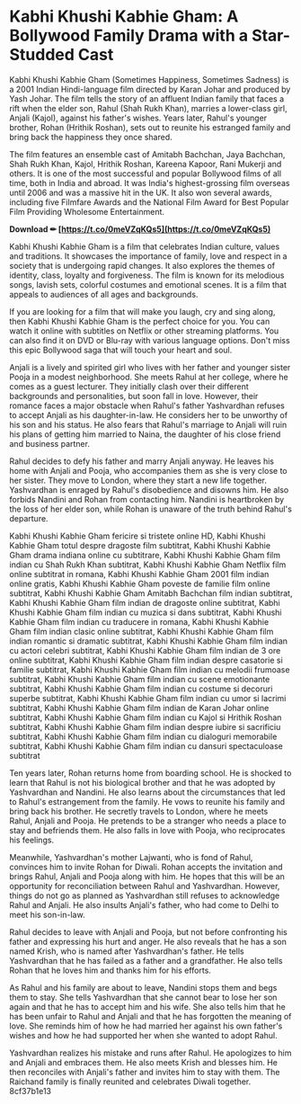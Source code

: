 
 
# Kabhi Khushi Kabhie Gham: A Bollywood Family Drama with a Star-Studded Cast
 
Kabhi Khushi Kabhie Gham (Sometimes Happiness, Sometimes Sadness) is a 2001 Indian Hindi-language film directed by Karan Johar and produced by Yash Johar. The film tells the story of an affluent Indian family that faces a rift when the elder son, Rahul (Shah Rukh Khan), marries a lower-class girl, Anjali (Kajol), against his father's wishes. Years later, Rahul's younger brother, Rohan (Hrithik Roshan), sets out to reunite his estranged family and bring back the happiness they once shared.
 
The film features an ensemble cast of Amitabh Bachchan, Jaya Bachchan, Shah Rukh Khan, Kajol, Hrithik Roshan, Kareena Kapoor, Rani Mukerji and others. It is one of the most successful and popular Bollywood films of all time, both in India and abroad. It was India's highest-grossing film overseas until 2006 and was a massive hit in the UK. It also won several awards, including five Filmfare Awards and the National Film Award for Best Popular Film Providing Wholesome Entertainment.
 
**Download ✏ [https://t.co/0meVZqKQs5](https://t.co/0meVZqKQs5)**


 
Kabhi Khushi Kabhie Gham is a film that celebrates Indian culture, values and traditions. It showcases the importance of family, love and respect in a society that is undergoing rapid changes. It also explores the themes of identity, class, loyalty and forgiveness. The film is known for its melodious songs, lavish sets, colorful costumes and emotional scenes. It is a film that appeals to audiences of all ages and backgrounds.
 
If you are looking for a film that will make you laugh, cry and sing along, then Kabhi Khushi Kabhie Gham is the perfect choice for you. You can watch it online with subtitles on Netflix or other streaming platforms. You can also find it on DVD or Blu-ray with various language options. Don't miss this epic Bollywood saga that will touch your heart and soul.
  
Anjali is a lively and spirited girl who lives with her father and younger sister Pooja in a modest neighborhood. She meets Rahul at her college, where he comes as a guest lecturer. They initially clash over their different backgrounds and personalities, but soon fall in love. However, their romance faces a major obstacle when Rahul's father Yashvardhan refuses to accept Anjali as his daughter-in-law. He considers her to be unworthy of his son and his status. He also fears that Rahul's marriage to Anjali will ruin his plans of getting him married to Naina, the daughter of his close friend and business partner.
 
Rahul decides to defy his father and marry Anjali anyway. He leaves his home with Anjali and Pooja, who accompanies them as she is very close to her sister. They move to London, where they start a new life together. Yashvardhan is enraged by Rahul's disobedience and disowns him. He also forbids Nandini and Rohan from contacting him. Nandini is heartbroken by the loss of her elder son, while Rohan is unaware of the truth behind Rahul's departure.
 
Kabhi Khushi Kabhie Gham fericire si tristete online HD,  Kabhi Khushi Kabhie Gham totul despre dragoste film subtitrat,  Kabhi Khushi Kabhie Gham drama indiana online cu subtitrare,  Kabhi Khushi Kabhie Gham film indian cu Shah Rukh Khan subtitrat,  Kabhi Khushi Kabhie Gham Netflix film online subtitrat in romana,  Kabhi Khushi Kabhie Gham 2001 film indian online gratis,  Kabhi Khushi Kabhie Gham poveste de familie film online subtitrat,  Kabhi Khushi Kabhie Gham Amitabh Bachchan film indian subtitrat,  Kabhi Khushi Kabhie Gham film indian de dragoste online subtitrat,  Kabhi Khushi Kabhie Gham film indian cu muzica si dans subtitrat,  Kabhi Khushi Kabhie Gham film indian cu traducere in romana,  Kabhi Khushi Kabhie Gham film indian clasic online subtitrat,  Kabhi Khushi Kabhie Gham film indian romantic si dramatic subtitrat,  Kabhi Khushi Kabhie Gham film indian cu actori celebri subtitrat,  Kabhi Khushi Kabhie Gham film indian de 3 ore online subtitrat,  Kabhi Khushi Kabhie Gham film indian despre casatorie si familie subtitrat,  Kabhi Khushi Kabhie Gham film indian cu melodii frumoase subtitrat,  Kabhi Khushi Kabhie Gham film indian cu scene emotionante subtitrat,  Kabhi Khushi Kabhie Gham film indian cu costume si decoruri superbe subtitrat,  Kabhi Khushi Kabhie Gham film indian cu umor si lacrimi subtitrat,  Kabhi Khushi Kabhie Gham film indian de Karan Johar online subtitrat,  Kabhi Khushi Kabhie Gham film indian cu Kajol si Hrithik Roshan subtitrat,  Kabhi Khushi Kabhie Gham film indian despre iubire si sacrificiu subtitrat,  Kabhi Khushi Kabhie Gham film indian cu dialoguri memorabile subtitrat,  Kabhi Khushi Kabhie Gham film indian cu dansuri spectaculoase subtitrat
 
Ten years later, Rohan returns home from boarding school. He is shocked to learn that Rahul is not his biological brother and that he was adopted by Yashvardhan and Nandini. He also learns about the circumstances that led to Rahul's estrangement from the family. He vows to reunite his family and bring back his brother. He secretly travels to London, where he meets Rahul, Anjali and Pooja. He pretends to be a stranger who needs a place to stay and befriends them. He also falls in love with Pooja, who reciprocates his feelings.
 
Meanwhile, Yashvardhan's mother Lajwanti, who is fond of Rahul, convinces him to invite Rohan for Diwali. Rohan accepts the invitation and brings Rahul, Anjali and Pooja along with him. He hopes that this will be an opportunity for reconciliation between Rahul and Yashvardhan. However, things do not go as planned as Yashvardhan still refuses to acknowledge Rahul and Anjali. He also insults Anjali's father, who had come to Delhi to meet his son-in-law.
 
Rahul decides to leave with Anjali and Pooja, but not before confronting his father and expressing his hurt and anger. He also reveals that he has a son named Krish, who is named after Yashvardhan's father. He tells Yashvardhan that he has failed as a father and a grandfather. He also tells Rohan that he loves him and thanks him for his efforts.
 
As Rahul and his family are about to leave, Nandini stops them and begs them to stay. She tells Yashvardhan that she cannot bear to lose her son again and that he has to accept him and his wife. She also tells him that he has been unfair to Rahul and Anjali and that he has forgotten the meaning of love. She reminds him of how he had married her against his own father's wishes and how he had supported her when she wanted to adopt Rahul.
 
Yashvardhan realizes his mistake and runs after Rahul. He apologizes to him and Anjali and embraces them. He also meets Krish and blesses him. He then reconciles with Anjali's father and invites him to stay with them. The Raichand family is finally reunited and celebrates Diwali together.
 8cf37b1e13
 
